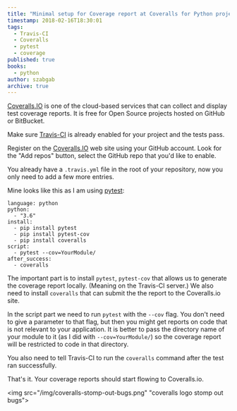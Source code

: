 ```yaml
---
title: "Minimal setup for Coverage report at Coveralls for Python projects hosted on GitHub"
timestamp: 2018-02-16T18:30:01
tags:
  - Travis-CI
  - Coveralls
  - pytest
  - coverage
published: true
books:
  - python
author: szabgab
archive: true
---
```



[Coveralls.IO](https://coveralls.io/) is one of the cloud-based services that can collect and display test coverage reports.
It is free for Open Source projects hosted on GitHub or BitBucket.


Make sure [Travis-CI](https://travis-ci.org/) is already enabled for your project and the tests pass.

Register on the [Coveralls.IO](https://coveralls.io/) web site using your GitHub account. Look for the "Add repos" button,
select the GitHub repo that you'd like to enable.

You already have a `.travis.yml` file in the root of your repository, now you only need to add a few more entries.

Mine looks like this as I am using [pytest](https://pytest.org/):

```
language: python
python:
  - "3.6"
install:
  - pip install pytest
  - pip install pytest-cov
  - pip install coveralls
script:
  - pytest --cov=YourModule/
after_success:
  - coveralls
```

The important part is to install `pytest`, `pytest-cov` that allows us to generate the coverage report locally. (Meaning on the Travis-CI server.)
We also need to install `coveralls` that can submit the the report to the Coveralls.io site.

In the script part we need to run `pytest` with the `--cov` flag. You don't need to give a parameter to that
flag, but then you might get reports on code that is not relevant to your application. It is better to pass the directory name
of your module to it (as I did with `--cov=YourModule/`) so the coverage report will be restricted to code
in that directory.

You also need to tell Travis-CI to run the `coveralls` command after the test ran successfully.

That's it. Your coverage reports should start flowing to Coveralls.io.

<img src="/img/coveralls-stomp-out-bugs.png" "coveralls logo stomp out bugs">
